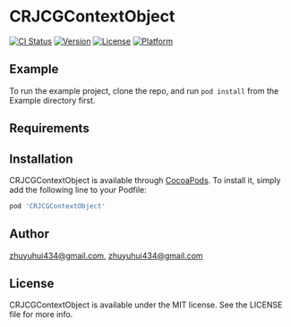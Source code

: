 # CRJCGContextObject

[![CI Status](https://img.shields.io/travis/zhuyuhui434@gmail.com/CRJCGContextObject.svg?style=flat)](https://travis-ci.org/zhuyuhui434@gmail.com/CRJCGContextObject)
[![Version](https://img.shields.io/cocoapods/v/CRJCGContextObject.svg?style=flat)](https://cocoapods.org/pods/CRJCGContextObject)
[![License](https://img.shields.io/cocoapods/l/CRJCGContextObject.svg?style=flat)](https://cocoapods.org/pods/CRJCGContextObject)
[![Platform](https://img.shields.io/cocoapods/p/CRJCGContextObject.svg?style=flat)](https://cocoapods.org/pods/CRJCGContextObject)

## Example

To run the example project, clone the repo, and run `pod install` from the Example directory first.

## Requirements

## Installation

CRJCGContextObject is available through [CocoaPods](https://cocoapods.org). To install
it, simply add the following line to your Podfile:

```ruby
pod 'CRJCGContextObject'
```

## Author

zhuyuhui434@gmail.com, zhuyuhui434@gmail.com

## License

CRJCGContextObject is available under the MIT license. See the LICENSE file for more info.
